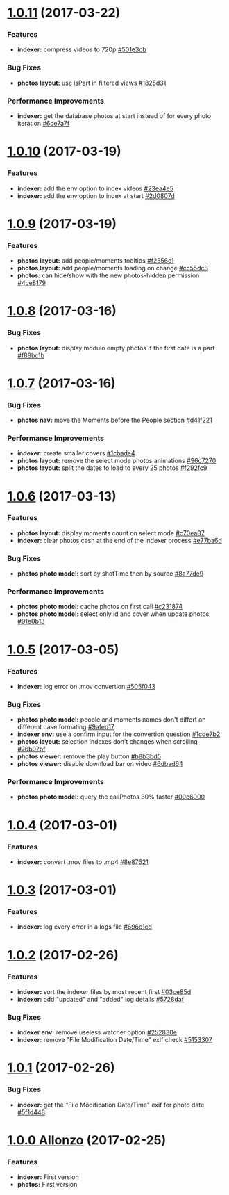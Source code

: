 <a name="1.0.11"></a>
# [1.0.11](https://github.com/CodeCorico/allons-y-photos/compare/1.0.10...1.0.11) (2017-03-22)

### Features
* **indexer:** compress videos to 720p [#501e3cb](https://github.com/CodeCorico/allons-y-photos/commit/501e3cb)

### Bug Fixes
* **photos layout:** use isPart in filtered views [#1825d31](https://github.com/CodeCorico/allons-y-photos/commit/1825d31)

### Performance Improvements
* **indexer:** get the database photos at start instead of for every photo iteration [#6ce7a7f](https://github.com/CodeCorico/allons-y-photos/commit/6ce7a7f)

<a name="1.0.10"></a>
# [1.0.10](https://github.com/CodeCorico/allons-y-photos/compare/1.0.9...1.0.10) (2017-03-19)

### Features
* **indexer:** add the env option to index videos [#23ea4e5](https://github.com/CodeCorico/allons-y-photos/commit/23ea4e5)
* **indexer:** add the env option to index at start [#2d0807d](https://github.com/CodeCorico/allons-y-photos/commit/2d0807d)

<a name="1.0.9"></a>
# [1.0.9](https://github.com/CodeCorico/allons-y-photos/compare/1.0.8...1.0.9) (2017-03-19)

### Features
* **photos layout:** add people/moments tooltips [#f2556c1](https://github.com/CodeCorico/allons-y-photos/commit/f2556c1)
* **photos layout:** add people/moments loading on change [#cc55dc8](https://github.com/CodeCorico/allons-y-photos/commit/cc55dc8)
* **photos:** can hide/show with the new photos-hidden permission [#4ce8179](https://github.com/CodeCorico/allons-y-photos/commit/4ce8179)

<a name="1.0.8"></a>
# [1.0.8](https://github.com/CodeCorico/allons-y-photos/compare/1.0.7...1.0.8) (2017-03-16)

### Bug Fixes
* **photos layout:** display modulo empty photos if the first date is a part [#f88bc1b](https://github.com/CodeCorico/allons-y-photos/commit/f88bc1b)

<a name="1.0.7"></a>
# [1.0.7](https://github.com/CodeCorico/allons-y-photos/compare/1.0.6...1.0.7) (2017-03-16)

### Bug Fixes
* **photos nav:** move the Moments before the People section [#d41f221](https://github.com/CodeCorico/allons-y-photos/commit/d41f221)

### Performance Improvements
* **indexer:** create smaller covers [#1cbade4](https://github.com/CodeCorico/allons-y-photos/commit/1cbade4)
* **photos layout:** remove the select mode photos animations [#96c7270](https://github.com/CodeCorico/allons-y-photos/commit/96c7270)
* **photos layout:** split the dates to load to every 25 photos [#f292fc9](https://github.com/CodeCorico/allons-y-photos/commit/f292fc9)

<a name="1.0.6"></a>
# [1.0.6](https://github.com/CodeCorico/allons-y-photos/compare/1.0.5...1.0.6) (2017-03-13)

### Features
* **photos layout:** display moments count on select mode [#c70ea87](https://github.com/CodeCorico/allons-y-photos/commit/c70ea87)
* **indexer:** clear photos cash at the end of the indexer process [#e77ba6d](https://github.com/CodeCorico/allons-y-photos/commit/e77ba6d)

### Bug Fixes
* **photos photo model:** sort by shotTime then by source [#8a77de9](https://github.com/CodeCorico/allons-y-photos/commit/8a77de9)

### Performance Improvements
* **photos photo model:** cache photos on first call [#c231874](https://github.com/CodeCorico/allons-y-photos/commit/c231874)
* **photos photo model:** select only id and cover when update photos [#91e0b13](https://github.com/CodeCorico/allons-y-photos/commit/91e0b13)

<a name="1.0.5"></a>
# [1.0.5](https://github.com/CodeCorico/allons-y-photos/compare/1.0.4...1.0.5) (2017-03-05)

### Features
* **indexer:** log error on .mov convertion [#505f043](https://github.com/CodeCorico/allons-y-photos/commit/505f043)

### Bug Fixes
* **photos photo model:** people and moments names don't differt on different case formating [#9afed17](https://github.com/CodeCorico/allons-y-photos/commit/9afed17)
* **indexer env:** use a confirm input for the convertion question [#1cde7b2](https://github.com/CodeCorico/allons-y-photos/commit/1cde7b2)
* **photos layout:** selection indexes don't changes when scrolling [#76b07bf](https://github.com/CodeCorico/allons-y-photos/commit/76b07bf)
* **photos viewer:** remove the play button [#b8b3bd5](https://github.com/CodeCorico/allons-y-photos/commit/b8b3bd5)
* **photos viewer:** disable download bar on video [#6dbad64](https://github.com/CodeCorico/allons-y-photos/commit/6dbad64)

### Performance Improvements
* **photos photo model:** query the callPhotos 30% faster [#00c6000](https://github.com/CodeCorico/allons-y-photos/commit/00c6000)

<a name="1.0.4"></a>
# [1.0.4](https://github.com/CodeCorico/allons-y-photos/compare/1.0.3...1.0.4) (2017-03-01)

### Features
* **indexer:** convert .mov files to .mp4 [#8e87621](https://github.com/CodeCorico/allons-y-photos/commit/8e87621)

<a name="1.0.3"></a>
# [1.0.3](https://github.com/CodeCorico/allons-y-photos/compare/1.0.2...1.0.3) (2017-03-01)

### Features
* **indexer:** log every error in a logs file [#696e1cd](https://github.com/CodeCorico/allons-y-photos/commit/696e1cd)

<a name="1.0.2"></a>
# [1.0.2](https://github.com/CodeCorico/allons-y-photos/compare/1.0.1...1.0.2) (2017-02-26)

### Features
* **indexer:** sort the indexer files by most recent first [#03ce85d](https://github.com/CodeCorico/allons-y-photos/commit/03ce85d)
* **indexer:** add "updated" and "added" log details [#5728daf](https://github.com/CodeCorico/allons-y-photos/commit/5728daf)

### Bug Fixes
* **indexer env:** remove useless watcher option [#252830e](https://github.com/CodeCorico/allons-y-photos/commit/252830e)
* **indexer:** remove "File Modification Date/Time" exif check [#5153307](https://github.com/CodeCorico/allons-y-photos/commit/5153307)

<a name="1.0.1"></a>
# [1.0.1](https://github.com/CodeCorico/allons-y-photos/compare/1.0.0...1.0.1) (2017-02-26)

### Bug Fixes
* **indexer:** get the "File Modification Date/Time" exif for photo date [#5f1d448](https://github.com/CodeCorico/allons-y-photos/commit/5f1d448)

<a name="1.0.0"></a>
# [1.0.0 Allonzo](https://github.com/CodeCorico/allons-y-photos/releases/tag/1.0.0) (2017-02-25)

### Features

* **indexer:** First version
* **photos:** First version
